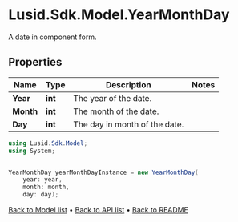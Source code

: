 # Lusid.Sdk.Model.YearMonthDay
A date in component form.

## Properties

Name | Type | Description | Notes
------------ | ------------- | ------------- | -------------
**Year** | **int** | The year of the date. | 
**Month** | **int** | The month of the date. | 
**Day** | **int** | The day in month of the date. | 

```csharp
using Lusid.Sdk.Model;
using System;


YearMonthDay yearMonthDayInstance = new YearMonthDay(
    year: year,
    month: month,
    day: day);
```

[Back to Model list](../README.md#documentation-for-models) &#8226; [Back to API list](../README.md#documentation-for-api-endpoints) &#8226; [Back to README](../README.md)
